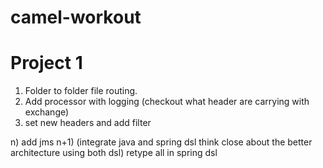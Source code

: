 # camel-workout

# Project 1

1) Folder to folder file routing.
2) Add processor with logging (checkout what header are carrying with exchange)
3) set new headers and add filter

n) add jms
n+1) (integrate java and spring dsl think close about the better architecture using both dsl)
      retype all in spring dsl